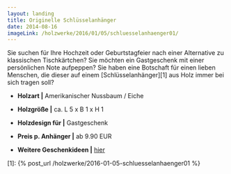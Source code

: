 ```yaml
---
layout: landing
title: Originelle Schlüsselanhänger
date: 2014-08-16
imageLink: /holzwerke/2016/01/05/schluesselanhaenger01/
---
```


Sie suchen für Ihre Hochzeit oder Geburtstagfeier nach einer Alternative zu klassischen Tischkärtchen?
Sie möchten ein Gastgeschenk mit einer persönlichen Note aufpeppen?
Sie haben eine Botschaft für einen lieben Menschen,
die dieser auf einem [Schlüsselanhänger][1] aus Holz immer bei sich tragen soll?

- **Holzart \|** Amerikanischer Nussbaum / Eiche
- **Holzgröße \|** ca. L 5 x B 1 x H 1
- **Holzdesign für \|** Gastgeschenk
- **Preis p. Anhänger \|** ab 9.90 EUR

- **Weitere Geschenkideen \|** <a href="{{ site.baseurl }}/holzwerke">hier</a>

[1]: {% post_url /holzwerke/2016-01-05-schluesselanhaenger01 %}
